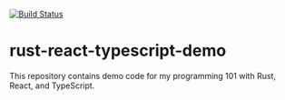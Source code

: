 [![Build Status](https://travis-ci.org/brndnmtthws/rust-react-typescript-demo.svg?branch=master)](https://travis-ci.org/brndnmtthws/rust-react-typescript-demo)
# rust-react-typescript-demo

This repository contains demo code for my programming 101 with Rust, React, and TypeScript.

